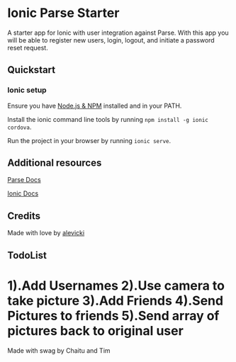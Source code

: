 # Ionic Parse Starter

A starter app for Ionic with user integration against Parse. With this app you will be able to register new users, login, logout, and initiate a password reset request.

## Quickstart

### Ionic setup

Ensure you have [Node.js & NPM](http://nodejs.org/) installed and in your PATH.

Install the ionic command line tools by running `npm install -g ionic cordova`.

Run the project in your browser by running `ionic serve`.

## Additional resources

[Parse Docs](https://parse.com/docs)

[Ionic Docs](http://ionicframework.com/docs/)

## Credits

Made with love by [alevicki](https://github.com/alevicki)

## TodoList
1).Add Usernames
2).Use camera to take picture
3).Add Friends
4).Send Pictures to friends
5).Send array of pictures back to original user
=======
Made with swag by Chaitu and Tim

